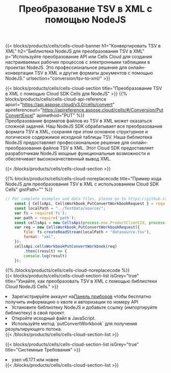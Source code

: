 ﻿---
title:  Преобразование TSV в XML с помощью NodeJS
description:  Использование Cloud SDK Aspose.Cells для NodeJS для преобразования файла формата TSV в файл формата XML.
kwords: Excel, Convert TSV to XML, REST, NodeJS
howto: How to convert TSV to XML using Aspose.Cells Cloud NodeJS library.
---
{{< blocks/products/cells/cells-cloud-banner h1="Конвертировать TSV в XML" h2="Библиотека NodeJS для преобразования TSV в XML" p="Используйте преобразование API или Cells Cloud для создания настраиваемых рабочих процессов с электронными таблицами в проектах NodeJS. Это профессиональное решение для онлайн-конвертации TSV в XML и другие форматы документов с помощью NodeJS." urlsection="conversion/tsv-to-xml/" >}}

{{< blocks/products/cells/cells-cloud-section title="Преобразование TSV в XML с помощью Cloud SDK Cells для NodeJS" >}}
{{% blocks/products/cells/cells-cloud-api-reference apiurl="https://api.aspose.cloud/v3.0/cells/convert" apireferenceurl="https://apireference.aspose.cloud/cells/#/Conversion/PutConvertExcel" apimethod="PUT" %}}
<br/>
Преобразование форматов файлов из TSV в XML может оказаться сложной задачей. Наш NodeJS SDK обрабатывает все преобразования формата TSV в XML, сохраняя при этом основное структурное и логическое содержимое исходной таблицы TSV. Наша библиотека NodeJS предоставляет профессиональное решение для онлайн-преобразования файлов TSV в XML. Этот Cloud SDK предоставляет разработчикам NodeJS мощные функциональные возможности и обеспечивает высококачественный вывод XML.

{{< /blocks/products/cells/cells-cloud-section >}}

{{% blocks/products/cells/cells-cloud-noreplacecode title="Пример кода NodeJS для преобразования TSV в XML с использованием Cloud SDK Cells" gistPath="" %}}
 
```js
// For complete examples and data files, please go to https://github.com/aspose-cells-cloud/aspose-cells-cloud-node/
    const { CellsApi, CellsWorkbook_PutConvertWorkbookRequest } = require("asposecellscloud");
    const localPath = "../TestData/source/";
    var fs = require('fs');
    var path = require('path');
    const cellsApi = new CellsApi(process.env.ProductClientId, process.env.ProductClientSecret);
    var req = new CellsWorkbook_PutConvertWorkbookRequest({
        file: fs.createReadStream(localPath + "datasource.tsv"),
        format: "xml",
    });
    cellsApi.cellsWorkbookPutConvertWorkbook(req)
        .then((result) => {
        console.log(result)
    });
```
 
{{% /blocks/products/cells/cells-cloud-noreplacecode %}}
<br/>
{{< blocks/products/cells/cells-cloud-section-list isGrey="true" title="Узнайте, как преобразовать TSV в XML с помощью библиотеки Cloud NodeJS Cells." >}}
<li> Зарегистрируйте аккаунт на<a href="https://dashboard.aspose.cloud/">Панель приборов</a> чтобы бесплатно получить информацию о квоте и авторизации по номеру API</li>
<li>Установите библиотеку NodeJS и добавьте ссылку (импортируйте библиотеку) в свой проект.</li>
<li>Откройте исходный файл в JavaScript.</li>
<li>Используйте метод `putConvertWorkbook` для получения результирующего потока.</li>
{{< /blocks/products/cells/cells-cloud-section-list >}}

{{< blocks/products/cells/cells-cloud-section-list isGrey="true" title="Системные Требования" >}}
<li>узел v6.17.1 или новее</li>
{{< /blocks/products/cells/cells-cloud-section-list >}}
